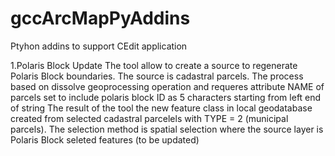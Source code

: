 # gccArcMapPyAddins
Ptyhon addins to support CEdit application

1.Polaris Block Update
  The tool allow to create a source to regenerate Polaris Block boundaries. The source is cadastral parcels. The process based on dissolve geoprocessing operation and requeres attribute NAME of parcels set to include polaris block ID as 5 characters starting from left end of string
  The result of the tool the new feature class in local geodatabase created from selected cadastral parcelels with TYPE = 2 (municipal parcels). The selection method is spatial selection where the source layer is Polaris Block seleted features (to be updated)
